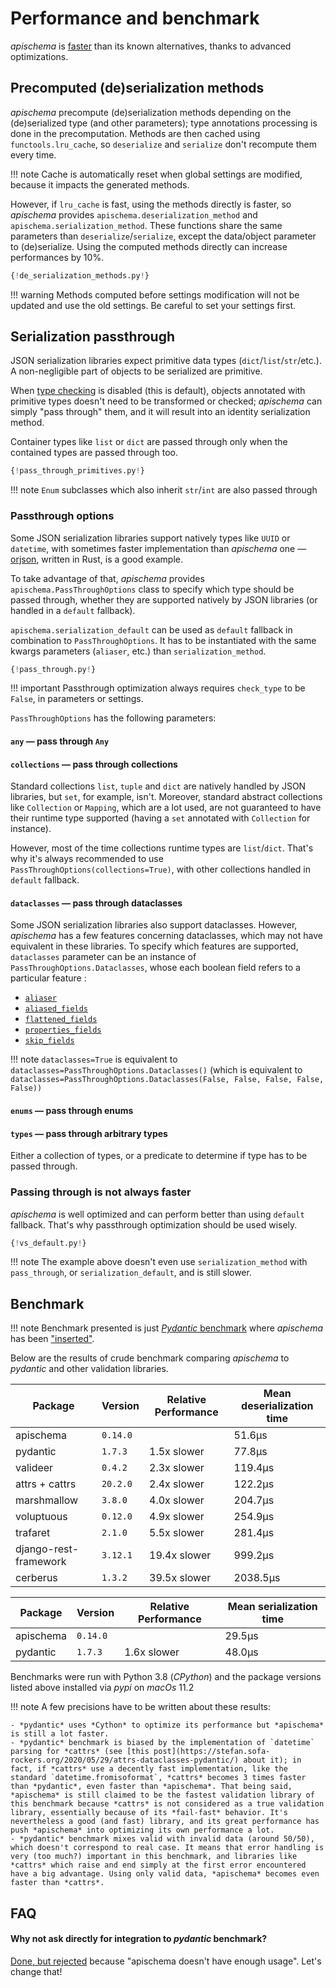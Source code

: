 # Performance and benchmark

*apischema* is [faster](#benchmark) than its known alternatives, thanks to advanced optimizations.    

## Precomputed (de)serialization methods

*apischema* precompute (de)serialization methods depending on the (de)serialized type (and other parameters); type annotations processing is done in the precomputation. Methods are then cached using `functools.lru_cache`, so `deserialize` and `serialize` don't recompute them every time.

!!! note
    Cache is automatically reset when global settings are modified, because it impacts the generated methods.

However, if `lru_cache` is fast, using the methods directly is faster, so *apischema* provides `apischema.deserialization_method` and `apischema.serialization_method`. These functions share the same parameters than `deserialize`/`serialize`, except the data/object parameter to (de)serialize. Using the computed methods directly can increase performances by 10%.

```python
{!de_serialization_methods.py!}
```

!!! warning
    Methods computed before settings modification will not be updated and use the old settings. Be careful to set your settings first.

## Serialization passthrough

JSON serialization libraries expect primitive data types (`dict`/`list`/`str`/etc.). A non-negligible part of objects to be serialized are primitive.

When [type checking](#type-checking) is disabled (this is default), objects annotated with primitive types doesn't need to be transformed or checked; *apischema* can simply "pass through" them, and it will result into an identity serialization method.

Container types like `list` or `dict` are passed through only when the contained types are passed through too.

```python
{!pass_through_primitives.py!}
```

!!! note
    `Enum` subclasses which also inherit `str`/`int` are also passed through

### Passthrough options

Some JSON serialization libraries support natively types like `UUID` or `datetime`, with sometimes faster implementation than *apischema* one — [orjson](https://github.com/ijl/orjson), written in Rust, is a good example.

To take advantage of that, *apischema* provides `apischema.PassThroughOptions` class to specify which type should be passed through, whether they are supported natively by JSON libraries (or handled in a `default` fallback). 

`apischema.serialization_default` can be used as `default` fallback in combination to `PassThroughOptions`. It has to be instantiated with the same kwargs parameters (`aliaser`, etc.) than `serialization_method`.

```python
{!pass_through.py!}
```

!!! important
    Passthrough optimization always requires `check_type` to be `False`, in parameters or settings.

`PassThroughOptions` has the following parameters:

#### `any` — pass through `Any`

#### `collections` — pass through collections

Standard collections `list`, `tuple` and `dict` are natively handled by JSON libraries, but `set`, for example, isn't. Moreover, standard abstract
collections like `Collection` or `Mapping`, which are a lot used, are
not guaranteed to have their runtime type supported (having a `set` annotated with
`Collection` for instance).

However, most of the time collections runtime types are `list`/`dict`. That's why it's always recommended to use `PassThroughOptions(collections=True)`, with other collections handled in `default` fallback.

#### `dataclasses` — pass through dataclasses

Some JSON serialization libraries also support dataclasses. However, *apischema* has a few features concerning dataclasses, which may not have equivalent in these libraries. To specify which features are supported, `dataclasses` parameter can be an instance of `PassThroughOptions.Dataclasses`, whose each boolean field refers to a particular feature :  

- [`aliaser`](json_schema.md#dynamic-aliasing-and-default-aliaser)
- [`aliased_fields`](json_schema.md#field-alias)
- [`flattened_fields`](data_model.md#composition-over-inheritance---composed-dataclasses-flattening)
- [`properties_fields`](#additional-properties)
- [`skip_fields`](data_model.md#skip-field)

!!! note
    `dataclasses=True` is equivalent to `dataclasses=PassThroughOptions.Dataclasses()` (which is equivalent to `dataclasses=PassThroughOptions.Dataclasses(False, False, False, False, False))`

#### `enums` — pass through enums

#### `types` — pass through arbitrary types

Either a collection of types, or a predicate to determine if type has to be passed through.

### Passing through is not always faster

*apischema* is well optimized and can perform better than using `default` fallback. That's why passthrough optimization should be used wisely.

```python
{!vs_default.py!}
```

!!! note
    The example above doesn't even use `serialization_method` with `pass_through`, or `serialization_default`, and is still slower.

## Benchmark 

!!! note
    Benchmark presented is just [*Pydantic* benchmark](https://github.com/samuelcolvin/pydantic/tree/master/benchmarks) where *apischema* has been ["inserted"](https://github.com/wyfo/pydantic/tree/benchmark_apischema).

Below are the results of crude benchmark comparing *apischema* to *pydantic* and other validation libraries.

Package | Version | Relative Performance | Mean deserialization time
--- | --- | --- | ---
apischema | `0.14.0` |  | 51.6μs
pydantic | `1.7.3` | 1.5x slower | 77.8μs
valideer | `0.4.2` | 2.3x slower | 119.4μs
attrs + cattrs | `20.2.0` | 2.4x slower | 122.2μs
marshmallow | `3.8.0` | 4.0x slower | 204.7μs
voluptuous | `0.12.0` | 4.9x slower | 254.9μs
trafaret | `2.1.0` | 5.5x slower | 281.4μs
django-rest-framework | `3.12.1` | 19.4x slower | 999.2μs
cerberus | `1.3.2` | 39.5x slower | 2038.5μs

Package | Version | Relative Performance | Mean serialization time
--- | --- | --- | ---
apischema | `0.14.0` |  | 29.5μs
pydantic | `1.7.3` | 1.6x slower | 48.0μs

Benchmarks were run with Python 3.8 (*CPython*) and the package versions listed above installed via *pypi* on *macOs* 11.2

!!! note
    A few precisions have to be written about these results:
    
    - *pydantic* uses *Cython* to optimize its performance but *apischema* is still a lot faster. 
    - *pydantic* benchmark is biased by the implementation of `datetime` parsing for *cattrs* (see [this post](https://stefan.sofa-rockers.org/2020/05/29/attrs-dataclasses-pydantic/) about it); in fact, if *cattrs* use a decently fast implementation, like the standard `datetime.fromisoformat`, *cattrs* becomes 3 times faster than *pydantic*, even faster than *apischema*. That being said, *apischema* is still claimed to be the fastest validation library of this benchmark because *cattrs* is not considered as a true validation library, essentially because of its *fail-fast* behavior. It's nevertheless a good (and fast) library, and its great performance has push *apischema* into optimizing its own performance a lot. 
    - *pydantic* benchmark mixes valid with invalid data (around 50/50), which doesn't correspond to real case. It means that error handling is very (too much?) important in this benchmark, and libraries like *cattrs* which raise and end simply at the first error encountered have a big advantage. Using only valid data, *apischema* becomes even faster than *cattrs*.
    
    
## FAQ

#### Why not ask directly for integration to *pydantic* benchmark?
[Done, but rejected](https://github.com/samuelcolvin/pydantic/pull/1525#issuecomment-630422702) because "apischema doesn't have enough usage". Let's change that!

